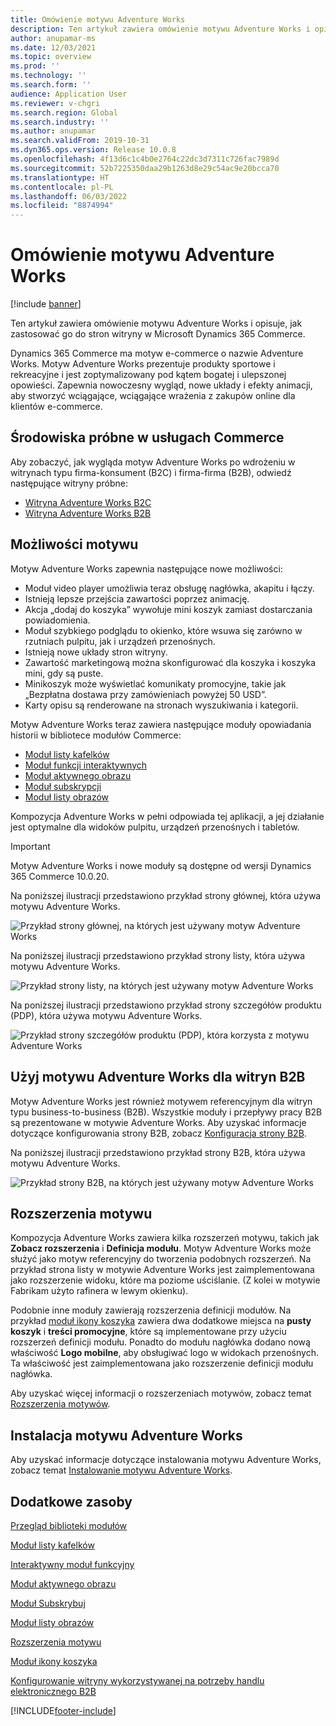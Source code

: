 ```yaml
---
title: Omówienie motywu Adventure Works
description: Ten artykuł zawiera omówienie motywu Adventure Works i opisuje, jak zastosować go do stron witryny w Microsoft Dynamics 365 Commerce.
author: anupamar-ms
ms.date: 12/03/2021
ms.topic: overview
ms.prod: ''
ms.technology: ''
ms.search.form: ''
audience: Application User
ms.reviewer: v-chgri
ms.search.region: Global
ms.search.industry: ''
ms.author: anupamar
ms.search.validFrom: 2019-10-31
ms.dyn365.ops.version: Release 10.0.8
ms.openlocfilehash: 4f13d6c1c4b0e2764c22dc3d7311c726fac7989d
ms.sourcegitcommit: 52b7225350daa29b1263d8e29c54ac9e20bcca70
ms.translationtype: HT
ms.contentlocale: pl-PL
ms.lasthandoff: 06/03/2022
ms.locfileid: "8874994"
---
```

# <a name="adventure-works-theme-overview"></a>Omówienie motywu Adventure Works

[!include [banner](includes/banner.md)]

Ten artykuł zawiera omówienie motywu Adventure Works i opisuje, jak zastosować go do stron witryny w Microsoft Dynamics 365 Commerce.

Dynamics 365 Commerce ma motyw e-commerce o nazwie Adventure Works. Motyw Adventure Works prezentuje produkty sportowe i rekreacyjne i jest zoptymalizowany pod kątem bogatej i ulepszonej opowieści. Zapewnia nowoczesny wygląd, nowe układy i efekty animacji, aby stworzyć wciągające, wciągające wrażenia z zakupów online dla klientów e-commerce.

## <a name="trial-environments-in-commerce"></a>Środowiska próbne w usługach Commerce

Aby zobaczyć, jak wygląda motyw Adventure Works po wdrożeniu w witrynach typu firma-konsument (B2C) i firma-firma (B2B), odwiedź następujące witryny próbne:

- [Witryna Adventure Works B2C](https://www.adventure-works.com/)
- [Witryna Adventure Works B2B](https://www.adventure-works.com/business)

## <a name="theme-capabilities"></a>Możliwości motywu

Motyw Adventure Works zapewnia następujące nowe możliwości:

- Moduł video player umożliwia teraz obsługę nagłówka, akapitu i łączy.
- Istnieją lepsze przejścia zawartości poprzez animację.
- Akcja „dodaj do koszyka” wywołuje mini koszyk zamiast dostarczania powiadomienia.
- Moduł szybkiego podglądu to okienko, które wsuwa się zarówno w rzutniach pulpitu, jak i urządzeń przenośnych.
- Istnieją nowe układy stron witryny. 
- Zawartość marketingową można skonfigurować dla koszyka i koszyka mini, gdy są puste.
- Minikoszyk może wyświetlać komunikaty promocyjne, takie jak „Bezpłatna dostawa przy zamówieniach powyżej 50 USD”.
- Karty opisu są renderowane na stronach wyszukiwania i kategorii.

Motyw Adventure Works teraz zawiera następujące moduły opowiadania historii w bibliotece modułów Commerce:

- [Moduł listy kafelków](tile-list-module.md)
- [Moduł funkcji interaktywnych](interactive-feature-module.md)
- [Moduł aktywnego obrazu](active-image-module.md)
- [Moduł subskrypcji](subscribe-module.md)
- [Moduł listy obrazów](image-list-module.md)

Kompozycja Adventure Works w pełni odpowiada tej aplikacji, a jej działanie jest optymalne dla widoków pulpitu, urządzeń przenośnych i tabletów.

> [!IMPORTANT]
> Motyw Adventure Works i nowe moduły są dostępne od wersji Dynamics 365 Commerce 10.0.20.

Na poniższej ilustracji przedstawiono przykład strony głównej, która używa motywu Adventure Works.

![Przykład strony głównej, na których jest używany motyw Adventure Works](./media/aw_b2c.PNG)

Na poniższej ilustracji przedstawiono przykład strony listy, która używa motywu Adventure Works.

![Przykład strony listy, na których jest używany motyw Adventure Works](./media/Aw_list.PNG)

Na poniższej ilustracji przedstawiono przykład strony szczegółów produktu (PDP), która używa motywu Adventure Works.

![Przykład strony szczegółów produktu (PDP), która korzysta z motywu Adventure Works](./media/aw_pdp.PNG)

## <a name="use-the-adventure-works-theme-for-b2b-sites"></a>Użyj motywu Adventure Works dla witryn B2B

Motyw Adventure Works jest również motywem referencyjnym dla witryn typu business-to-business (B2B). Wszystkie moduły i przepływy pracy B2B są prezentowane w motywie Adventure Works. Aby uzyskać informacje dotyczące konfigurowania strony B2B, zobacz [Konfiguracja strony B2B](./b2b/set-up-b2b-site.md).

Na poniższej ilustracji przedstawiono przykład strony B2B, która używa motywu Adventure Works.

![Przykład strony B2B, na których jest używany motyw Adventure Works](./media/aw_b2b.PNG)

## <a name="theme-extensions"></a>Rozszerzenia motywu

Kompozycja Adventure Works zawiera kilka rozszerzeń motywu, takich jak **Zobacz rozszerzenia** i **Definicja modułu**. Motyw Adventure Works może służyć jako motyw referencyjny do tworzenia podobnych rozszerzeń. Na przykład strona listy w motywie Adventure Works jest zaimplementowana jako rozszerzenie widoku, które ma poziome uściślanie. (Z kolei w motywie Fabrikam użyto rafinera w lewym okienku).

Podobnie inne moduły zawierają rozszerzenia definicji modułów. Na przykład [moduł ikony koszyka](cart-icon-module.md) zawiera dwa dodatkowe miejsca na **pusty koszyk** i **treści promocyjne**, które są implementowane przy użyciu rozszerzeń definicji modułu. Ponadto do modułu nagłówka dodano nową właściwość **Logo mobilne**, aby obsługiwać logo w widokach przenośnych. Ta właściwość jest zaimplementowana jako rozszerzenie definicji modułu nagłówka.

Aby uzyskać więcej informacji o rozszerzeniach motywów, zobacz temat [Rozszerzenia motywów](e-commerce-extensibility/theme-module-extensions.md).

## <a name="install-the-adventure-works-theme"></a>Instalacja motywu Adventure Works

Aby uzyskać informacje dotyczące instalowania motywu Adventure Works, zobacz temat [Instalowanie motywu Adventure Works](install-adventure-works.md).

## <a name="additional-resources"></a>Dodatkowe zasoby

[Przegląd biblioteki modułów](starter-kit-overview.md)

[Moduł listy kafelków](tile-list-module.md)

[Interaktywny moduł funkcyjny](interactive-feature-module.md)

[Moduł aktywnego obrazu](active-image-module.md)

[Moduł Subskrybuj](subscribe-module.md)

[Moduł listy obrazów](image-list-module.md)

[Rozszerzenia motywu](e-commerce-extensibility/theme-module-extensions.md)

[Moduł ikony koszyka](cart-icon-module.md)

[Konfigurowanie witryny wykorzystywanej na potrzeby handlu elektronicznego B2B](./b2b/set-up-b2b-site.md)

[!INCLUDE[footer-include](../includes/footer-banner.md)]
